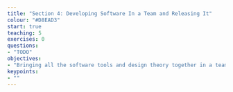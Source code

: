 ```yaml
---
title: "Section 4: Developing Software In a Team and Releasing It"
colour: "#D8EAD3"
start: true
teaching: 5
exercises: 0
questions:
- "TODO"
objectives:
- "Bringing all the software tools and design theory together in a team environment"
keypoints:
- ""
---
```


